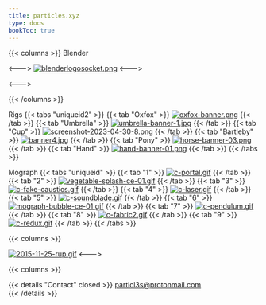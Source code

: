 ```yaml
---
title: particles.xyz
type: docs
bookToc: true
---
```


{{< columns >}}
Blender

<--->
[![blenderlogosocket.png](https://i.postimg.cc/SmTfDxb2/blenderlogosocket.png)](https://www.blender.org/)
<--->


<--->


{{< /columns >}}

Rigs
{{< tabs "uniqueid2" >}}
{{< tab "Oxfox" >}}
[![oxfox-banner.png](https://i.postimg.cc/dJBsZH3y/oxfox-banner.png)](/oxfox_rig/)
{{< /tab >}}
{{< tab "Umbrella" >}}
[![umbrella-banner-1.jpg](https://i.postimg.cc/q4cGrQrQ/umbrella-banner-1.jpg)](/umbrella_rig/)
{{< /tab >}}
{{< tab "Cup" >}}
[![screenshot-2023-04-30-8.png](https://i.postimg.cc/4ZHRbjvd/screenshot-2023-04-30-8.png)](/cup_rig/)
{{< /tab >}}
{{< tab "Bartleby" >}}
[![banner4.jpg](https://i.postimg.cc/5xTCHG4c/banner4.jpg)](/bartleby_rig/)
{{< /tab >}}
{{< tab "Pony" >}}
[![horse-banner-03.png](https://i.postimg.cc/4NGv4W0x/horse-banner-03.png)](/horse_rig/)
{{< /tab >}}
{{< tab "Hand" >}}
[![hand-banner-01.png](https://i.postimg.cc/5byZt3Gs/hand-banner-01.png)](/hand_rig/)
{{< /tab >}}
{{< /tabs >}}

Mograph
{{< tabs "uniqueid" >}}
{{< tab "1" >}}
[![c-portal.gif](https://i.postimg.cc/KFp4LdfP/c-portal.gif)](portal)
{{< /tab >}}
{{< tab "2" >}}
[![vegetable-splash-ce-01.gif](https://i.postimg.cc/GLCWD7Xz/vegetable-splash-ce-01.gif)](vegetable_splash)
{{< /tab >}}
{{< tab "3" >}}
[![c-fake-caustics.gif](https://i.postimg.cc/cxZc7bK1/c-fake-caustics.gif)](fake_caustics)
{{< /tab >}}
{{< tab "4" >}}
[![c-laser.gif](https://i.postimg.cc/5JkqvJyw/c-laser.gif)](/laser)
{{< /tab >}}
{{< tab "5" >}}
[![c-soundblade.gif](https://i.postimg.cc/QXjbQYFd/c-soundblade.gif)](soundblade)
{{< /tab >}}
{{< tab "6" >}}
[![mograph-bubble-ce-01.gif](https://i.postimg.cc/NBP95JhT/mograph-bubble-ce-01.gif)](bubble)
{{< /tab >}}
{{< tab "7" >}}
[![c-pendulum.gif](https://i.postimg.cc/B3gPtHxL/c-pendulum.gif)](infinite_pendulum)
{{< /tab >}}
{{< tab "8" >}}
[![c-fabric2.gif](https://i.postimg.cc/gc0dRYLn/c-fabric2.gif)](fabric_weave)
{{< /tab >}}
{{< tab "9" >}}
[![c-redux.gif](https://i.postimg.cc/hDhqG608/c-redux.gif)](redux)
{{< /tab >}}
{{< /tabs >}}






{{< columns >}}

[![2015-11-25-rup.gif](https://i.postimg.cc/KFyQfJY3/2015-11-25-rup.gif)](/)
<--->

{{< columns >}}















{{< details "Contact" closed >}}
particl3s@protonmail.com  
{{< /details >}}
